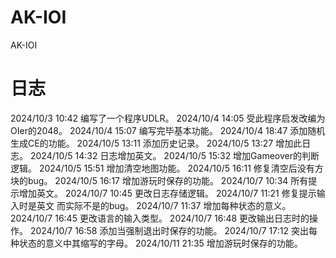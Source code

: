 # AK-IOI
AK-IOI
# 日志
2024/10/3 10:42 编写了一个程序UDLR。 
2024/10/4 14:05 受此程序启发改编为OIer的2048。 
2024/10/4 15:07 编写完毕基本功能。 
2024/10/4 18:47 添加随机生成CE的功能。 
2024/10/5 13:11 添加历史记录。 
2024/10/5 13:27 增加此日志。 
2024/10/5 14:32 日志增加英文。 
2024/10/5 15:32 增加Gameover的判断逻辑。 
2024/10/5 15:51 增加清空地图功能。 
2024/10/5 16:11 修复清空后没有方块的bug。 
2024/10/5 16:17 增加游玩时保存的功能。 
2024/10/7 10:34 所有提示增加英文。 
2024/10/7 10:45 更改日志存储逻辑。 
2024/10/7 11:21 修复提示输入时是英文 而实际不是的bug。 
2024/10/7 11:37 增加每种状态的意义。 
2024/10/7 16:45 更改语言的输入类型。 
2024/10/7 16:48 更改输出日志时的操作。 
2024/10/7 16:58 添加当强制退出时保存的功能。 
2024/10/7 17:12 突出每种状态的意义中其缩写的字母。 
2024/10/11 21:35 增加游玩时保存的功能。
